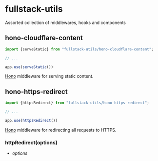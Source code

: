 # fullstack-utils
Assorted collection of middlewares, hooks and components

## hono-cloudflare-content
```javascript
import {serveStatic} from "fullstack-utils/hono-cloudflare-content";

// ...

app.use(serveStatic())
```
[Hono](https://hono.dev/) middleware for serving static content.

## hono-https-redirect

```javascript
import {httpsRedirect} from "fullstack-utils/hono-https-redirect";

// ...

app.use(httpsRedirect())
```
[Hono](https://hono.dev/) middleware for redirecting all requests to HTTPS.

### httpRedirect(options)
* _options_
